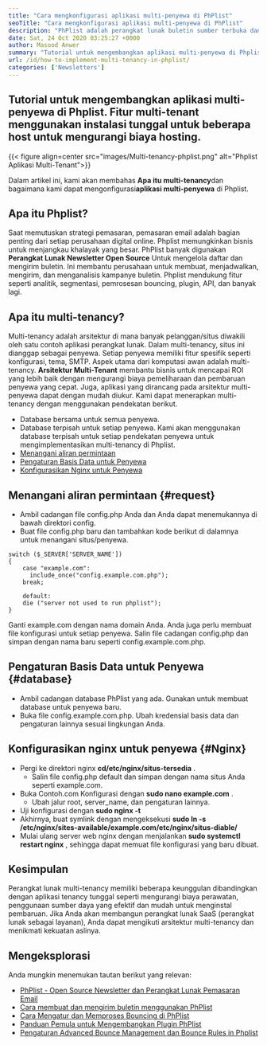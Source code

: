 ```yaml
---
title: "Cara mengkonfigurasi aplikasi multi-penyewa di PhPlist" 
seoTitle: "Cara mengkonfigurasi aplikasi multi-penyewa di PhPlist" 
description: "PhPlist adalah perangkat lunak buletin sumber terbuka dan terbuka. Konfigurasikan aplikasi multi-penyewa dan jalankan beberapa contoh aplikasi di lingkungan bersama." 
date: Sat, 24 Oct 2020 03:25:27 +0000
author: Masood Anwer
summary: "Tutorial untuk mengembangkan aplikasi multi-penyewa di Phplist. Fitur multi-tenant menggunakan instalasi tunggal untuk beberapa host untuk mengurangi biaya hosting." 
url: /id/how-to-implement-multi-tenancy-in-phplist/
categories: ['Newsletters']
---
```


## Tutorial untuk mengembangkan aplikasi multi-penyewa di Phplist. Fitur multi-tenant menggunakan instalasi tunggal untuk beberapa host untuk mengurangi biaya hosting.

{{< figure align=center src="images/Multi-tenancy-phplist.png" alt="Phplist Aplikasi Multi-Tenant">}}

Dalam artikel ini, kami akan membahas **Apa itu multi-tenancy**dan bagaimana kami dapat mengonfigurasi**aplikasi multi-penyewa** di Phplist.

## Apa itu Phplist?
Saat memutuskan strategi pemasaran, pemasaran email adalah bagian penting dari setiap perusahaan digital online. Phplist memungkinkan bisnis untuk menjangkau khalayak yang besar. PhPlist banyak digunakan **Perangkat Lunak Newsletter Open Source** Untuk mengelola daftar dan mengirim buletin. Ini membantu perusahaan untuk membuat, menjadwalkan, mengirim, dan menganalisis kampanye buletin. Phplist mendukung fitur seperti analitik, segmentasi, pemrosesan bouncing, plugin, API, dan banyak lagi.

## Apa itu multi-tenancy?
Multi-tenancy adalah arsitektur di mana banyak pelanggan/situs diwakili oleh satu contoh aplikasi perangkat lunak. Dalam multi-tenancy, situs ini dianggap sebagai penyewa. Setiap penyewa memiliki fitur spesifik seperti konfigurasi, tema, SMTP.
Aspek utama dari komputasi awan adalah multi-tenancy. **Arsitektur Multi-Tenant** membantu bisnis untuk mencapai ROI yang lebih baik dengan mengurangi biaya pemeliharaan dan pembaruan penyewa yang cepat. Juga, aplikasi yang dirancang pada arsitektur multi-penyewa dapat dengan mudah diukur.
Kami dapat menerapkan multi-tenancy dengan menggunakan pendekatan berikut.
  * Database bersama untuk semua penyewa.
  * Database terpisah untuk setiap penyewa.
Kami akan menggunakan database terpisah untuk setiap pendekatan penyewa untuk mengimplementasikan multi-tenancy di Phplist.
  * [Menangani aliran permintaan][1]
  * [Pengaturan Basis Data untuk Penyewa][2]
  * [Konfigurasikan Nginx untuk Penyewa][3]

## Menangani aliran permintaan {#request}

  * Ambil cadangan file config.php Anda dan Anda dapat menemukannya di bawah direktori config.
  * Buat file config.php baru dan tambahkan kode berikut di dalamnya untuk menangani situs/penyewa.
```
switch ($_SERVER['SERVER_NAME'])
{   
    case "example.com":
      include_once("config.example.com.php");
    break;
    
    default:
    die ("server not used to run phplist"); 
}
```
Ganti example.com dengan nama domain Anda. Anda juga perlu membuat file konfigurasi untuk setiap penyewa. Salin file cadangan config.php dan simpan dengan nama baru seperti config.example.com.php.

## Pengaturan Basis Data untuk Penyewa {#database}

  * Ambil cadangan database PhPlist yang ada. Gunakan untuk membuat database untuk penyewa baru.
  * Buka file config.example.com.php. Ubah kredensial basis data dan pengaturan lainnya sesuai lingkungan Anda.

## Konfigurasikan nginx untuk penyewa {#Nginx}

* Pergi ke direktori nginx **cd/etc/nginx/situs-tersedia** .
  * Salin file config.php default dan simpan dengan nama situs Anda seperti example.com.
* Buka Contoh.com Konfigurasi dengan **sudo nano example.com** .
  * Ubah jalur root, server_name, dan pengaturan lainnya.
* Uji konfigurasi dengan **sudo nginx -t** 
* Akhirnya, buat symlink dengan mengeksekusi **sudo ln -s /etc/nginx/sites-available/example.com/etc/nginx/situs-diable/** 
* Mulai ulang server web nginx dengan menjalankan **sudo systemctl restart nginx** , sehingga dapat memuat file konfigurasi yang baru dibuat.

## Kesimpulan
Perangkat lunak multi-tenancy memiliki beberapa keunggulan dibandingkan dengan aplikasi tenancy tunggal seperti mengurangi biaya perawatan, penggunaan sumber daya yang efektif dan mudah untuk menginstal pembaruan. Jika Anda akan membangun perangkat lunak SaaS (perangkat lunak sebagai layanan), Anda dapat mengikuti arsitektur multi-tenancy dan menikmati kekuatan aslinya.

## Mengeksplorasi
Anda mungkin menemukan tautan berikut yang relevan:
  * [PhPlist - Open Source Newsletter dan Perangkat Lunak Pemasaran Email][4]
  * [Cara membuat dan mengirim buletin menggunakan PhPlist][5]
  * [Cara Mengatur dan Memproses Bouncing di PhPlist][6]
  * [Panduan Pemula untuk Mengembangkan Plugin PhPlist][7]
  * [Pengaturan Advanced Bounce Management dan Bounce Rules in Phplist][8]



[1]: #request
[2]: #database
[3]: #nginx
[4]: https://products.containerize.com/newsletter/phplist
[5]: https://blog.containerize.com/newsletter/how-to-create-and-send-newsletter-using-phplist/
[6]: https://blog.containerize.com/newsletter/how-to-setup-and-process-bounces-in-phplist/
[7]: https://blog.containerize.com/newsletter/beginners-guide-to-develop-phplist-plugin/
[8]: https://blog.containerize.com/newsletter/setup-advanced-bounce-management-and-bounce-rules-in-phplist/
